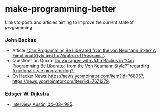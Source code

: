 # make-programming-better
Links to posts and articles aiming to improve the current state of programming

### John Backus
- Article ["Can Programming Be Liberated from the von Neumann Style? A Functional Style and Its Algebra of Programs."](https://www.cs.ucf.edu/~dcm/Teaching/COT4810-Fall%202012/Literature/Backus.pdf).
- Questions on Quora: [Do you agree with John Backus in "Can Programming Be Liberated from the Von Neumann Style?" regarding functional style programming?
](https://www.quora.com/Do-you-agree-with-John-Backus-in-Can-Programming-Be-Liberated-from-the-Von-Neumann-Style-regarding-functional-style-programming).
- On Hacker News: https://news.ycombinator.com/item?id=768057, https://news.ycombinator.com/item?id=7671379.

### Edsger W. Dijkstra
- [Interview, Austin, 04–03–1985](http://www.cs.utexas.edu/users/EWD/misc/vanVlissingenInterview.html).
